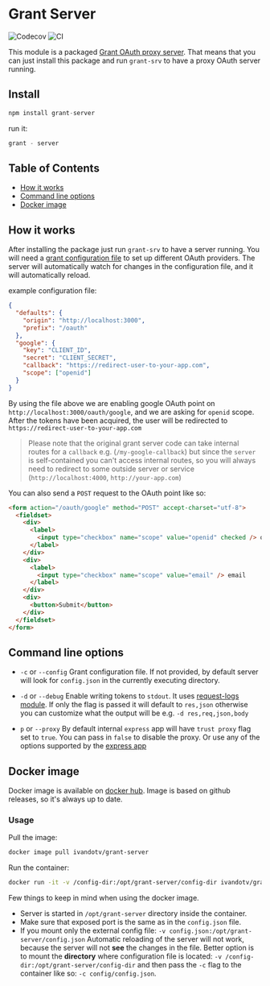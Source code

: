 # Grant Server

![Codecov](https://img.shields.io/codecov/c/github/ivandotv/grant-server)
![CI](https://github.com/ivandotv/grant-server/workflows/Unit%20tests/badge.svg)

This module is a packaged [Grant OAuth proxy server](https://github.com/simov/grant). That means that you can just install this package and run `grant-srv` to have a proxy OAuth server running.

## Install

```js
npm install grant-server
```

run it:

```js
grant - server
```

## Table of Contents

- [How it works](#how-it-works)
- [Command line options](#command-line-options)
- [Docker image](#docker-image)

## How it works

After installing the package just run `grant-srv` to have a server running. You will need a [grant configuration file](https://github.com/simov/grant#configuration) to set up different OAuth providers. The server will automatically watch for changes in the configuration file, and it will automatically reload.

example configuration file:

```json
{
  "defaults": {
    "origin": "http://localhost:3000",
    "prefix": "/oauth"
  },
  "google": {
    "key": "CLIENT_ID",
    "secret": "CLIENT_SECRET",
    "callback": "https://redirect-user-to-your-app.com",
    "scope": ["openid"]
  }
}
```

By using the file above we are enabling google OAuth point on `http://localhost:3000/oauth/google`, and we are asking for `openid` scope. After the tokens have been acquired, the user will be redirected to `https://redirect-user-to-your-app.com`

> Please note that the original grant server code can take internal routes for a `callback` e.g. (`/my-google-callback`) but since the `server` is self-contained you can't access internal routes, so you will always need to redirect to some outside server or service (`http://localhost:4000`, `http://your-app.com`)

You can also send a `POST` request to the OAuth point like so:

```html
<form action="/oauth/google" method="POST" accept-charset="utf-8">
  <fieldset>
    <div>
      <label>
        <input type="checkbox" name="scope" value="openid" checked /> openid
      </label>
    </div>
    <div>
      <label>
        <input type="checkbox" name="scope" value="email" /> email
      </label>
    </div>
    <div>
      <button>Submit</button>
    </div>
  </fieldset>
</form>
```

## Command line options

- `-c` or `--config` Grant configuration file. If not provided, by default server will look for `config.json` in the currently executing directory.

- `-d` or `--debug` Enable writing tokens to `stdout`. It uses [request-logs module](https://github.com/simov/request-logs). If only the flag is passed it will default to `res,json` otherwise you can customize what the output will be e.g. `-d res,req,json,body`

- `p` or `--proxy` By default internal `express` app will have `trust proxy` flag set to `true`. You can pass in `false` to disable the proxy. Or use any of the options supported by the [express app](http://expressjs.com/en/api.html#trust.proxy.options.table)

## Docker image

Docker image is available on [docker hub](https://hub.docker.com/repository/docker/ivandotv/grant-server). Image is based on github releases, so it's always up to date.

### Usage

Pull the image:

```bash
docker image pull ivandotv/grant-server
```

Run the container:

```bash
docker run -it -v /config-dir:/opt/grant-server/config-dir ivandotv/grant-server -d -c config/config.json
```

Few things to keep in mind when using the docker image.

- Server is started in `/opt/grant-server` directory inside the container.
- Make sure that exposed port is the same as in the `config.json` file.
- If you mount only the external config file: `-v config.json:/opt/grant-server/config.json` Automatic reloading of the server will not work, because the server will not **see** the changes in the file.
  Better option is to mount the **directory** where configuration file is located: `-v /config-dir:/opt/grant-server/config-dir` and then pass the `-c` flag to the container like so: `-c config/config.json`.

